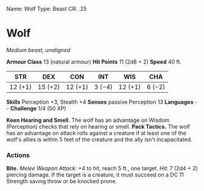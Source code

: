 Name: Wolf
Type: Beast
CR: .25

# Wolf
_Medium beast, unaligned_

**Armour Class** 13 (natural armour)
**Hit Points** 11 (2d8 + 2)
**Speed** 40 ft.

| STR     | DEX     | CON     | INT     | WIS     | CHA     |
|---------|---------|---------|---------|---------|---------|
| 12 (+1) | 15 (+2) | 12 (+1) | 3 (−4)  | 12 (+1) | 6 (−2)  |

**Skills** Perception +3, Stealth +4
**Senses** passive Perception 13
**Languages** --
**Challenge** 1/4 (50 XP)

**Keen Hearing and Smell.** The wolf has an advantage on Wisdom (Perception) checks that rely on hearing or smell.
**Pack Tactics.** The wolf has an advantage on attack rolls against a creature if at least one of the wolf's allies is within 5 feet of the creature and the ally isn't incapacitated.

### Actions
**Bite.** _Melee Weapon Attack:_ +4 to hit, reach 5 ft., one target. _Hit:_ 7 (2d4 + 2) piercing damage. If the target is a creature, it must succeed on a DC 11 Strength saving throw or be knocked prone.